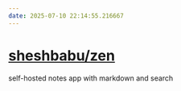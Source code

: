 ```yaml
---
date: 2025-07-10 22:14:55.216667
---
```


# [sheshbabu/zen](https://github.com/sheshbabu/zen)

self-hosted notes app with markdown and search